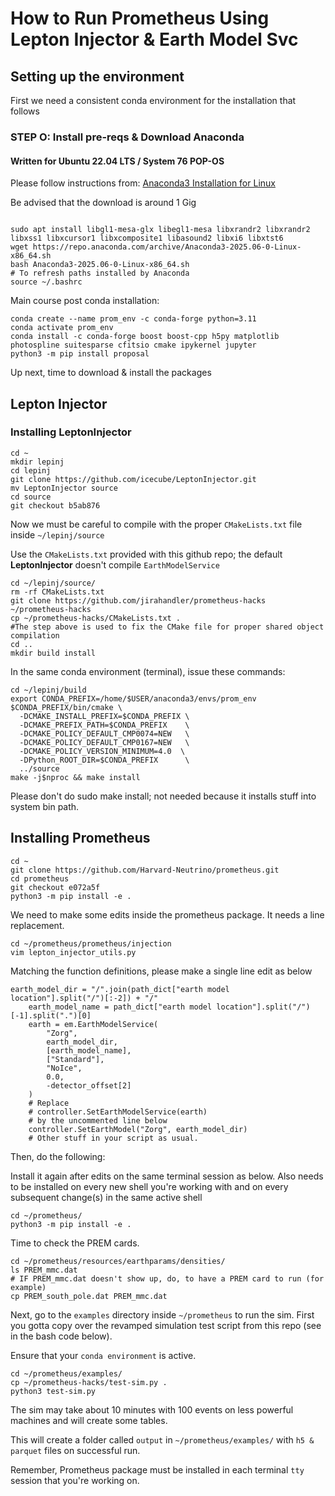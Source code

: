 # How to Run Prometheus Using Lepton Injector & Earth Model Svc

## Setting up the environment

First we need a consistent conda environment for the installation that follows

### STEP O: Install pre-reqs \& Download Anaconda

#### Written for Ubuntu 22.04 LTS / System 76 POP-OS

Please follow instructions from: [Anaconda3 Installation for Linux](https://www.anaconda.com/docs/getting-started/anaconda/install#macos-linux-installation:navigator-dependencies)

Be advised that the download is around 1 Gig

```bash=

sudo apt install libgl1-mesa-glx libegl1-mesa libxrandr2 libxrandr2 libxss1 libxcursor1 libxcomposite1 libasound2 libxi6 libxtst6
wget https://repo.anaconda.com/archive/Anaconda3-2025.06-0-Linux-x86_64.sh
bash Anaconda3-2025.06-0-Linux-x86_64.sh
# To refresh paths installed by Anaconda
source ~/.bashrc
```

Main course post conda installation:

```bash=
conda create --name prom_env -c conda-forge python=3.11
conda activate prom_env
conda install -c conda-forge boost boost-cpp h5py matplotlib photospline suitesparse cfitsio cmake ipykernel jupyter
python3 -m pip install proposal
```
Up next, time to download & install the packages

## Lepton Injector

### Installing LeptonInjector

```bash=
cd ~
mkdir lepinj
cd lepinj
git clone https://github.com/icecube/LeptonInjector.git
mv LeptonInjector source
cd source
git checkout b5ab876
```

Now we must be careful to compile with the proper `CMakeLists.txt` file inside
`~/lepinj/source`

Use the `CMakeLists.txt` provided with this github repo; the default **LeptonInjector** doesn't compile `EarthModelService`

```bash=
cd ~/lepinj/source/
rm -rf CMakeLists.txt
git clone https://github.com/jirahandler/prometheus-hacks ~/prometheus-hacks
cp ~/prometheus-hacks/CMakeLists.txt .
#The step above is used to fix the CMake file for proper shared object compilation
cd ..
mkdir build install
```

In the same conda environment (terminal), issue these commands:

```bash=
cd ~/lepinj/build
export CONDA_PREFIX=/home/$USER/anaconda3/envs/prom_env
$CONDA_PREFIX/bin/cmake \
  -DCMAKE_INSTALL_PREFIX=$CONDA_PREFIX \
  -DCMAKE_PREFIX_PATH=$CONDA_PREFIX    \
  -DCMAKE_POLICY_DEFAULT_CMP0074=NEW   \
  -DCMAKE_POLICY_DEFAULT_CMP0167=NEW   \
  -DCMAKE_POLICY_VERSION_MINIMUM=4.0  \
  -DPython_ROOT_DIR=$CONDA_PREFIX      \
  ../source
make -j$nproc && make install
```
Please don't do sudo make install; not needed because it installs stuff into system bin path.

## Installing Prometheus

```bash=
cd ~
git clone https://github.com/Harvard-Neutrino/prometheus.git
cd prometheus
git checkout e072a5f
python3 -m pip install -e .
```
We need to make some edits inside the prometheus package. It needs a line replacement.

```bash=
cd ~/prometheus/prometheus/injection
vim lepton_injector_utils.py

```
Matching the function definitions, please make a single line edit as below

```bash=
earth_model_dir = "/".join(path_dict["earth model location"].split("/")[:-2]) + "/"
    earth_model_name = path_dict["earth model location"].split("/")[-1].split(".")[0]
    earth = em.EarthModelService(
        "Zorg",
        earth_model_dir,
        [earth_model_name],
        ["Standard"],
        "NoIce",
        0.0,
        -detector_offset[2]
    )
    # Replace
    # controller.SetEarthModelService(earth)
    # by the uncommented line below
    controller.SetEarthModel("Zorg", earth_model_dir)
    # Other stuff in your script as usual.
```
Then, do the following:

Install it again after edits on the same terminal session as below.
Also needs to be installed on every new shell you're working with and on every subsequent change(s) in the same active shell

```bash=
cd ~/prometheus/
python3 -m pip install -e .
```

Time to check the  PREM cards.

```bash=
cd ~/prometheus/resources/earthparams/densities/
ls PREM_mmc.dat
# IF PREM_mmc.dat doesn't show up, do, to have a PREM card to run (for example)
cp PREM_south_pole.dat PREM_mmc.dat
```
Next, go to the `examples` directory inside `~/prometheus` to run the sim.
First you gotta copy over the revamped simulation test script from this repo (see in the bash code below).

Ensure that your `conda environment` is active.

```bash=
cd ~/prometheus/examples/
cp ~/prometheus-hacks/test-sim.py .
python3 test-sim.py
 ```
The sim may take about 10 minutes with 100 events on less powerful machines and will create some tables.

This will create a folder called `output` in `~/prometheus/examples/` with `h5 & parquet` files on successful run.

Remember, Prometheus package must be installed in each terminal `tty` session that you're working on.









